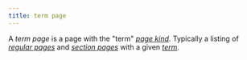 ```yaml
---
title: term page
---
```


A _term page_ is a page with the "term" [_page kind_](g). Typically a listing of [_regular pages_](g) and [_section pages_](g) with a given [_term_](g).
